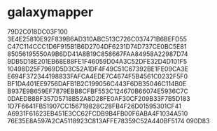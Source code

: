 # galaxymapper
79D2C018DC03F100
3E4E25810E92F839B6AD310ABC513C726C037471B6BEFD55
C47C114CCC1D6F915B1B6D2704DF6231D74D737CE0BC5E81
85056195550A9B6DD41A8B19C858667FAA84958A22987D74
9DB5D18E201EB68E88FE1F46059D04A3C52DFE32D4D101F5
10498D25F7969D5D3C52A1DF4F49C51C67392BE1FE09CA3E
E694F372344198833FAFCA4EDE7C4674F5B4561C0232F5F0
BF1DA401EE9756DAFB1B2C199056C443F6DB35046C114B0E
B937E9B659EF7879EBB8CFBF553C124670B66074E5936C7C
0DAEDB8BF357D5718B52A8D28FE0AF30CF209B33F7B5D183
1D7F6641FB51907CC156719828C28FB4F26D01595301CF41
A6931F61623EB451E3CC62FCDB9B4FB00F6ABA4F1034A510
76E35E8A597A2CA5118923C813AFFE78359C52A440BF5174
090D83
